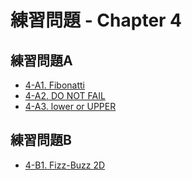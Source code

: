 # 練習問題 - Chapter 4

## 練習問題A

- [4-A1. Fibonatti](fibonatti)
- [4-A2. DO NOT FAIL](do-not-fail)
- [4-A3. lower or UPPER](lower-or-upper)

## 練習問題B

- [4-B1. Fizz-Buzz 2D](fizz-buzz-2d)
